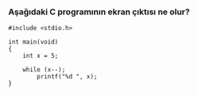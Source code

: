 ### Aşağıdaki C programının ekran çıktısı ne olur?

```
#include <stdio.h>

int main(void)
{
	int x = 5;

	while (x--);
		printf("%d ", x);
}
```
